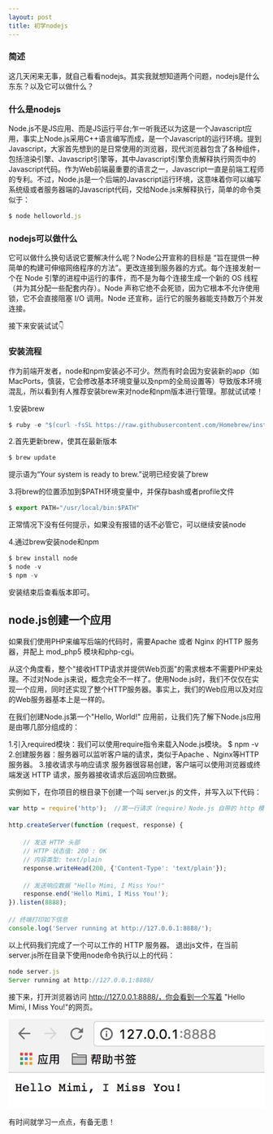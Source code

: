 ```yaml
---
layout: post 
title: 初学nodejs  
--- 
```


### 简述

 这几天闲来无事，就自己看看nodejs。其实我就想知道两个问题，nodejs是什么东东？以及它可以做什么？

### 什么是nodejs
 Node.js不是JS应用、而是JS运行平台;乍一听我还以为这是一个Javascript应用，事实上Node.js采用C++语言编写而成，是一个Javascript的运行环境。提到Javascript，大家首先想到的是日常使用的浏览器，现代浏览器包含了各种组件，包括渲染引擎、Javascript引擎等，其中Javascript引擎负责解释执行网页中的Javascript代码。作为Web前端最重要的语言之一，Javascript一直是前端工程师的专利。不过，Node.js是一个后端的Javascript运行环境，这意味着你可以编写系统级或者服务器端的Javascript代码，交给Node.js来解释执行，简单的命令类似于：

```javascript
$ node helloworld.js
```

### nodejs可以做什么

 它可以做什么换句话说它要解决什么呢？Node公开宣称的目标是 “旨在提供一种简单的构建可伸缩网络程序的方法”。更改连接到服务器的方式。每个连接发射一个在 Node 引擎的进程中运行的事件，而不是为每个连接生成一个新的 OS 线程（并为其分配一些配套内存）。Node 声称它绝不会死锁，因为它根本不允许使用锁，它不会直接阻塞 I/O 调用。Node 还宣称，运行它的服务器能支持数万个并发连接。

 接下来安装试试👇

### 安装流程

作为前端开发者，node和npm安装必不可少。然而有时会因为安装新的app（如MacPorts，慎装，它会修改基本环境变量以及npm的全局设置等）导致版本环境混乱，所以看到有人推荐安装brew来对node和npm版本进行管理。那就试试喽！

1.安装brew

```javascript
$ ruby -e "$(curl -fsSL https://raw.githubusercontent.com/Homebrew/install/master/install)"
```

2.首先更新brew，使其在最新版本

```javascript
$ brew update
```

提示语为“Your system is ready to brew.”说明已经安装了brew

3.将brew的位置添加到$PATH环境变量中，并保存bash或者profile文件

```javascript
$ export PATH="/usr/local/bin:$PATH"
```

正常情况下没有任何提示，如果没有报错的话不必管它，可以继续安装node

4.通过brew安装node和npm

```javascript
$ brew install node
$ node -v
$ npm -v
```
 安装结束后查看版本即可。

## node.js创建一个应用

如果我们使用PHP来编写后端的代码时，需要Apache 或者 Nginx 的HTTP 服务器，并配上 mod_php5 模块和php-cgi。

从这个角度看，整个"接收HTTP请求并提供Web页面"的需求根本不需要PHP来处理。不过对Node.js来说，概念完全不一样了。使用Node.js时，我们不仅仅在实现一个应用，同时还实现了整个HTTP服务器。事实上，我们的Web应用以及对应的Web服务器基本上是一样的。

在我们创建Node.js第一个"Hello, World!" 应用前，让我们先了解下Node.js应用是由哪几部分组成的：

1.引入required模块：我们可以使用require指令来载入Node.js模块。
$ npm -v
2.创建服务器：服务器可以监听客户端的请求，类似于Apache 、Nginx等HTTP服务器。
3.接收请求与响应请求 服务器很容易创建，客户端可以使用浏览器或终端发送 HTTP 请求，服务器接收请求后返回响应数据。

实例如下，在你项目的根目录下创建一个叫 server.js 的文件，并写入以下代码：

```javascript
var http = require('http');  //第一行请求（require）Node.js 自带的 http 模块，并且把它赋值给 http 变量。

http.createServer(function (request, response) {

	// 发送 HTTP 头部 
	// HTTP 状态值: 200 : OK
	// 内容类型: text/plain
	response.writeHead(200, {'Content-Type': 'text/plain'});

	// 发送响应数据 "Hello Mimi, I Miss You!"
	response.end('Hello Mimi, I Miss You!');
}).listen(8888);

// 终端打印如下信息
console.log('Server running at http://127.0.0.1:8888/');
```

以上代码我们完成了一个可以工作的 HTTP 服务器。
退出js文件，在当前server.js所在目录下使用node命令执行以上的代码：

```javascript
node server.js
Server running at http://127.0.0.1:8888/
```
接下来，打开浏览器访问 http://127.0.0.1:8888/，你会看到一个写着 "Hello Mimi, I Miss You!"的网页。

![incon server](/img/170217/server.jpeg)

有时间就学习一点点，有备无患！

